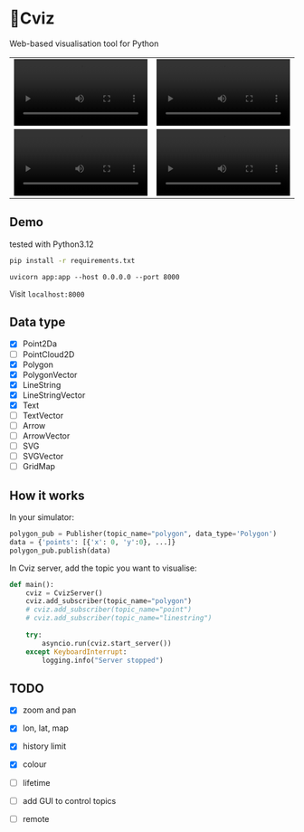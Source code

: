 # 👾Cviz 
Web-based visualisation tool for Python

<table style="width:100%; table-layout: fixed; border-collapse: collapse;">
  <tr>
    <td style="width: 50%;">
      <video src="https://github.com/user-attachments/assets/0bbb7911-3b68-49cb-8aa0-923fb4b55a2e" controls style="width: 100%;"></video>
    </td>
    <td style="width: 50%;">
      <video src="https://github.com/user-attachments/assets/f1e7431e-fa74-42c8-94ed-3c19645f5573" controls style="width: 100%;"></video>
    </td>
  </tr>
  <tr>
    <td style="width: 50%;">
      <video src="https://github.com/user-attachments/assets/78cd4763-3d5e-4d8d-a868-a443a2e0aeea" controls style="width: 100%;"></video>
    </td>
    <td style="width: 50%;">
      <video src="https://github.com/user-attachments/assets/ab5b0112-fe0f-410e-83ab-ccff1db41cb6" controls style="width: 100%;"></video>
    </td>
  </tr>
</table>

## Demo
tested with Python3.12
```bash
pip install -r requirements.txt
```

```
uvicorn app:app --host 0.0.0.0 --port 8000
```

Visit `localhost:8000`

## Data type
- [x] Point2Da
- [ ] PointCloud2D
- [x] Polygon
- [x] PolygonVector
- [x] LineString
- [x] LineStringVector
- [x] Text
- [ ] TextVector
- [ ] Arrow
- [ ] ArrowVector
- [ ] SVG
- [ ] SVGVector
- [ ] GridMap

## How it works

In your simulator:
```python
polygon_pub = Publisher(topic_name="polygon", data_type='Polygon')
data = {'points': [{'x': 0, 'y':0}, ...]}
polygon_pub.publish(data)
```

In Cviz server, add the topic you want to visualise:
```python
def main():
    cviz = CvizServer()
    cviz.add_subscriber(topic_name="polygon")
    # cviz.add_subscriber(topic_name="point")
    # cviz.add_subscriber(topic_name="linestring")
    
    try:
        asyncio.run(cviz.start_server())
    except KeyboardInterrupt:
        logging.info("Server stopped")
```

## TODO
- [x] zoom and pan
- [x] lon, lat, map
- [x] history limit
- [x] colour
- [ ] lifetime
- [ ] add GUI to control topics
- [ ] remote 

